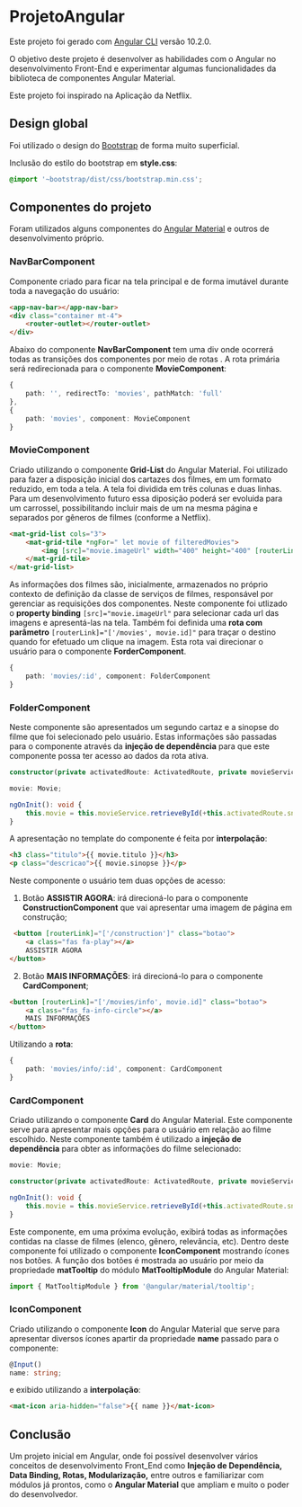 # ProjetoAngular

Este projeto foi gerado com [Angular CLI](https://github.com/angular/angular-cli) versão 10.2.0.

O objetivo deste projeto é desenvolver as habilidades com o Angular no desenvolvimento Front-End e experimentar algumas funcionalidades da biblioteca de componentes Angular Material.

Este projeto foi inspirado na Aplicação da Netflix.

## Design global

Foi utilizado o design do [Bootstrap](https://getbootstrap.com/) de forma muito superficial.

Inclusão do estilo do bootstrap em **style.css**:

```css
@import '~bootstrap/dist/css/bootstrap.min.css';
```

## Componentes do projeto

Foram utilizados alguns componentes do [Angular Material](https://material.angular.io/) e outros de desenvolvimento próprio.

### **NavBarComponent**

Componente criado para ficar na tela principal e de forma imutável durante toda a navegação do usuário:

```html
<app-nav-bar></app-nav-bar>
<div class="container mt-4">
    <router-outlet></router-outlet>
</div>
```
Abaixo do componente **NavBarComponent** tem uma div onde ocorrerá todas as transições dos componentes por meio de rotas **<router-outlet></router-outlet>**.
A rota primária será redirecionada para o componente **MovieComponent**:

```ts
{
    path: '', redirectTo: 'movies', pathMatch: 'full'
},
{
    path: 'movies', component: MovieComponent
}
```

### **MovieComponent**

Criado utilizando o componente **Grid-List** do Angular Material. Foi utilizado para fazer a disposição inicial dos cartazes dos filmes, em um formato reduzido, em toda a tela. A tela foi dividida em três colunas e duas linhas. Para um desenvolvimento futuro essa diposição poderá ser evoluida para um carrossel, possibilitando incluir mais de um na mesma página e separados por gêneros de filmes (conforme a Netflix).

```html
<mat-grid-list cols="3">
    <mat-grid-tile *ngFor=" let movie of filteredMovies">
        <img [src]="movie.imageUrl" width="400" height="400" [routerLink]="['/movies', movie.id]">
    </mat-grid-tile>
</mat-grid-list>
```

As informações dos filmes são, inicialmente, armazenados no próprio contexto de definição da classe de serviços de filmes, responsável por gerenciar as requisições dos componentes.
Neste componente foi utlizado o **property binding** `[src]="movie.imageUrl"`  para selecionar cada url das imagens e apresentá-las na tela. Também foi definida uma **rota com parâmetro** `[routerLink]="['/movies', movie.id]"` para traçar o destino quando for efetuado um clique na imagem. Esta rota vai direcionar o usuário para o componente **ForderComponent**.

```ts
{
    path: 'movies/:id', component: FolderComponent
}
```

### **FolderComponent**

Neste componente são apresentados um segundo cartaz e a sinopse do filme que foi selecionado pelo usuário. Estas informações são passadas para o componente através da **injeção de dependência** para que este componente possa ter acesso ao dados da rota ativa.

```ts
constructor(private activatedRoute: ActivatedRoute, private movieService: MovieService) { }

movie: Movie;

ngOnInit(): void {
    this.movie = this.movieService.retrieveById(+this.activatedRoute.snapshot.paramMap.get('id'));
}
```
A apresentação no template do componente é feita por **interpolação**:

```html
<h3 class="titulo">{{ movie.titulo }}</h3>
<p class="descricao">{{ movie.sinopse }}</p>
```

Neste componente o usuário tem duas opções de acesso: 
1)  Botão **ASSISTIR AGORA**: irá direcioná-lo para o componente **ConstructionComponent** que vai apresentar uma imagem de página em construção;

```html
 <button [routerLink]="['/construction']" class="botao">
    <a class="fas fa-play"></a>
    ASSISTIR AGORA
</button>
```

2) Botão **MAIS INFORMAÇÕES**: irá direcioná-lo para o componente **CardComponent**;

```html
<button [routerLink]="['/movies/info', movie.id]" class="botao">
    <a class="fas fa-info-circle"></a>
    MAIS INFORMAÇÕES
</button>
```
Utilizando a **rota**:

```ts
{
    path: 'movies/info/:id', component: CardComponent
}
```

### **CardComponent**

Criado utilizando o componente **Card** do Angular Material. Este componente serve para apresentar mais opções para o usuário em relação ao filme escolhido. Neste componente também é utilizado a **injeção de dependência** para obter as informações do filme selecionado:

```ts
movie: Movie;

constructor(private activatedRoute: ActivatedRoute, private movieService: MovieService) { }

ngOnInit(): void {
    this.movie = this.movieService.retrieveById(+this.activatedRoute.snapshot.paramMap.get('id'));   
}
```

Este componente, em uma próxima evolução, exibirá todas as informações contidas na classe de filmes (elenco, gênero, relevância, etc). Dentro deste componente foi utilizado o componente **IconComponent** mostrando ícones nos botões. A função dos botões é mostrada ao usuário por meio da propriedade **matTooltip** do módulo **MatTooltipModule** do Angular Material:

```ts
import { MatTooltipModule } from '@angular/material/tooltip';
```

### **IconComponent**

Criado utilizando o componente **Icon** do Angular Material que serve para apresentar diversos ícones apartir da propriedade **name** passado para o componente:

```ts
@Input()
name: string;
```
e exibido utilizando a **interpolação**:

```html
<mat-icon aria-hidden="false">{{ name }}</mat-icon>
```

## Conclusão

Um projeto inicial em Angular, onde foi possível desenvolver vários conceitos de desenvolvimento Front_End como **Injeção de Dependência, Data Binding, Rotas, Modularização,** entre outros e familiarizar com módulos já prontos, como o **Angular Material** que ampliam e muito o poder do desenvolvedor.
